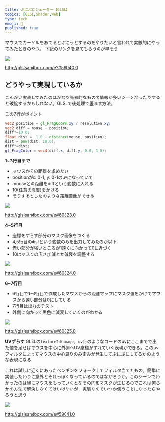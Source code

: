 ```yaml
---
title: ぷにぷにシェーダー【GLSL】
topics: [GLSL,Shader,Web] 
type: tech
emoji: 💛
published: true
---
```

マウスでカーソルをあてるとぷにっとするのをやりたいと言われて実験的にやってみたときのやつ。
下記のリンクを見てもらうのが早そう

![](https://paper-attachments.dropbox.com/s_F45C885B615191A52EF0AD1A464C28F219D7D0E509CAF1EEBBBC13EA6058C814_1579929144112_2020-01-25_14-12-10.png)


http://glslsandbox.com/e?#59040.0


## どうやって実現しているか

こんかい実装してみたのはかなり簡易的なもので情報が多いシーンだったりすると破綻するかもしれない。GLSLで後処理で歪ます方法。

この7行がポイント



````glsl
vec2 position = gl_FragCoord.xy / resolution.xy;
vec2 diff = mouse - position;
diff*=10.0;
float dist =  1.0 - distance(mouse, position);
dist = pow(dist, 10.0);
diff*=dist;
gl_FragColor = vec4(diff.x, diff.y, 0.0, 1.0);

````


**1~3行目まで**

- マウスからの距離を求めたい
- positionがx: 0-1, y: 0-1のuvになっていて
- mouseとの距離をdiffという変数に入れる
- 10(任意の強度)をかける
- そうするとしたのような距離画像ができる


![](https://paper-attachments.dropbox.com/s_F45C885B615191A52EF0AD1A464C28F219D7D0E509CAF1EEBBBC13EA6058C814_1579928976876_2020-01-25_14-08-37.png)


http://glslsandbox.com/e#60823.0

**4~5行目**

- 座標をずらす部分のマスク画像をつくる
- 4,5行目のdistという変数のみを出力してみたのが以下
- 赤い部分が強いところが1遠くに向かって0に近づく
- 10はマスクの広さ加減とか減衰を調整する


![](https://paper-attachments.dropbox.com/s_F45C885B615191A52EF0AD1A464C28F219D7D0E509CAF1EEBBBC13EA6058C814_1579929455906_2020-01-25_14-16-05.png)


http://glslsandbox.com/e#60824.0

**6~7行目**

- 6行目で1~3行目で作成したマウスからの距離マップにマスク値をかけてマウスから遠い部分は0にしている
- 7行目は出力のテスト
- 外側に向かって黒色に減衰していくのがわかる


![](https://paper-attachments.dropbox.com/s_F45C885B615191A52EF0AD1A464C28F219D7D0E509CAF1EEBBBC13EA6058C814_1579929703719_2020-01-25_14-21-22.png)


http://glslsandbox.com/e#60825.0

**UVずらす**
GLSLの`texture2d(image, uv);`のようなコードのuvにここまでで出た値を足せばマウスを中心に外側へUV座標がずれていく表現ができる。このuvフィルタによってマウスの中心周りのみ歪みが発生してぷにぷにしてるかのような表現になる

これは試しに近くにあったペンギンをフォークしてフィルタ当てたもの。簡単に実装したわりに意外とそれっぽくなっているのではなかろうか。このシーンでわかったのは縁にマウスをもっていくとなぞの円形マスクが生じるのでこれは何らかの方法で解決しなくてはいけないが、実験なのでいつか使うことになったらやろうと思う

![](https://paper-attachments.dropbox.com/s_F45C885B615191A52EF0AD1A464C28F219D7D0E509CAF1EEBBBC13EA6058C814_1579929981008_2020-01-25_14-26-09.png)


http://glslsandbox.com/e#59041.0


